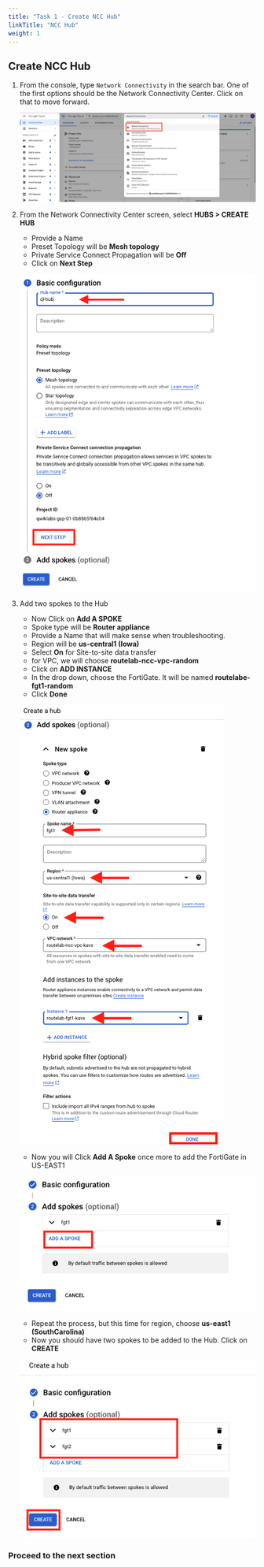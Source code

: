 ```yaml
---
title: "Task 1 - Create NCC Hub"
linkTitle: "NCC Hub"
weight: 1
---
```


## Create NCC Hub

1. From the console, type ``` Network Connectivity ``` in the search bar.  One of the first options should be the Network Connectivity Center.  Click on that to move forward.

     ![NCC Search](ncc_search.png)

1. From the Network Connectivity Center screen, select **HUBS > CREATE HUB**
     - Provide a Name
     - Preset Topology will be **Mesh topology**
     - Private Service Connect Propagation will be **Off**
     - Click on **Next Step**

     ![Hub Configuration](hub_conf.png)

1. Add two spokes to the Hub
     - Now Click on **Add A SPOKE**
     - Spoke type will be **Router appliance**
     - Provide a Name that will make sense when troubleshooting.
     - Region will be **us-central1 (Iowa)**
     - Select **On** for Site-to-site data transfer
     - for VPC, we will choose **routelab-ncc-vpc-random**
     - Click on **ADD INSTANCE**
     - In the drop down, choose the FortiGate.  It will be named **routelabe-fgt1-random**
     - Click **Done**

     ![New Spoke](new_spoke.png)

     - Now you will Click **Add A Spoke** once more to add the FortiGate in US-EAST1

     ![New Spoke2](new_spoke2.png)

     - Repeat the process, but this time for region, choose **us-east1 (SouthCarolina)**
     - Now you should have two spokes to be added to the Hub.  Click on **CREATE**

     ![Create 2](create2.png)

### Proceed to the next section
    